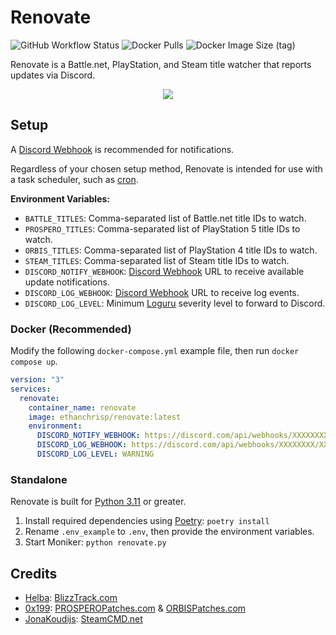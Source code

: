 # Renovate

![GitHub Workflow Status](https://img.shields.io/github/actions/workflow/status/EthanC/Renovate/main.yml?branch=main) ![Docker Pulls](https://img.shields.io/docker/pulls/ethanchrisp/renovate?label=Docker%20Pulls) ![Docker Image Size (tag)](https://img.shields.io/docker/image-size/ethanchrisp/renovate/latest?label=Docker%20Image%20Size)

Renovate is a Battle.net, PlayStation, and Steam title watcher that reports updates via Discord.

<p align="center">
    <img src="https://i.imgur.com/qEimihY.png" draggable="false">
</p>

## Setup

A [Discord Webhook](https://support.discord.com/hc/en-us/articles/228383668-Intro-to-Webhooks) is recommended for notifications.

Regardless of your chosen setup method, Renovate is intended for use with a task scheduler, such as [cron](https://crontab.guru/).

**Environment Variables:**

-   `BATTLE_TITLES`: Comma-separated list of Battle.net title IDs to watch.
-   `PROSPERO_TITLES`: Comma-separated list of PlayStation 5 title IDs to watch.
-   `ORBIS_TITLES`: Comma-separated list of PlayStation 4 title IDs to watch.
-   `STEAM_TITLES`: Comma-separated list of Steam title IDs to watch.
-   `DISCORD_NOTIFY_WEBHOOK`: [Discord Webhook](https://support.discord.com/hc/en-us/articles/228383668-Intro-to-Webhooks) URL to receive available update notifications.
-   `DISCORD_LOG_WEBHOOK`: [Discord Webhook](https://support.discord.com/hc/en-us/articles/228383668-Intro-to-Webhooks) URL to receive log events.
-   `DISCORD_LOG_LEVEL`: Minimum [Loguru](https://loguru.readthedocs.io/en/stable/api/logger.html) severity level to forward to Discord.

### Docker (Recommended)

Modify the following `docker-compose.yml` example file, then run `docker compose up`.

```yml
version: "3"
services:
  renovate:
    container_name: renovate
    image: ethanchrisp/renovate:latest
    environment:
      DISCORD_NOTIFY_WEBHOOK: https://discord.com/api/webhooks/XXXXXXXX/XXXXXXXX
      DISCORD_LOG_WEBHOOK: https://discord.com/api/webhooks/XXXXXXXX/XXXXXXXX
      DISCORD_LOG_LEVEL: WARNING
```

### Standalone

Renovate is built for [Python 3.11](https://www.python.org/) or greater.

1. Install required dependencies using [Poetry](https://python-poetry.org/): `poetry install`
2. Rename `.env_example` to `.env`, then provide the environment variables.
3. Start Moniker: `python renovate.py`

## Credits

-   [Helba](https://twitter.com/helba_the_ai): [BlizzTrack.com](https://blizztrack.com/)
-   [0x199](https://twitter.com/0x199): [PROSPEROPatches.com](https://prosperopatches.com/) & [ORBISPatches.com](https://orbispatches.com/)
-   [JonaKoudijs](https://github.com/jonakoudijs): [SteamCMD.net](https://www.steamcmd.net/)
